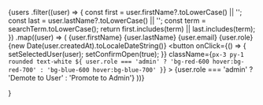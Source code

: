 {users
  .filter((user) => {
    const first = user.firstName?.toLowerCase() || '';
    const last = user.lastName?.toLowerCase() || '';
    const term = searchTerm.toLowerCase();
    return first.includes(term) || last.includes(term);
  })
  .map((user) => (
    <tr key={user._id} className="border-t">
      <td className="px-4 py-2">{user.firstName} {user.lastName}</td>
      <td className="px-4 py-2">{user.email}</td>
      <td className="px-4 py-2 capitalize">{user.role}</td>
      <td className="px-4 py-2">
        {new Date(user.createdAt).toLocaleDateString()}
      </td>
      <td className="px-4 py-2">
        <button
          onClick={() => {
            setSelectedUser(user);
            setConfirmOpen(true);
          }}
          className={`px-3 py-1 rounded text-white ${
            user.role === 'admin'
              ? 'bg-red-600 hover:bg-red-700'
              : 'bg-blue-600 hover:bg-blue-700'
          }`}
        >
          {user.role === 'admin' ? 'Demote to User' : 'Promote to Admin'}
        </button>
      </td>
    </tr>
  ))}

}

